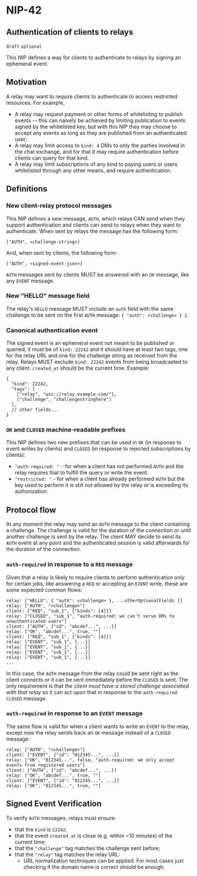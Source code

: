 NIP-42
======

Authentication of clients to relays
-----------------------------------

`draft` `optional`

This NIP defines a way for clients to authenticate to relays by signing an ephemeral event.

## Motivation

A relay may want to require clients to authenticate to access restricted resources. For example,

  - A relay may request payment or other forms of whitelisting to publish events -- this can naïvely be achieved by limiting publication to events signed by the whitelisted key, but with this NIP they may choose to accept any events as long as they are published from an authenticated user;
  - A relay may limit access to `kind: 4` DMs to only the parties involved in the chat exchange, and for that it may require authentication before clients can query for that kind.
  - A relay may limit subscriptions of any kind to paying users or users whitelisted through any other means, and require authentication.

## Definitions

### New client-relay protocol messages

This NIP defines a new message, `AUTH`, which relays CAN send when they support authentication and clients can send to relays when they want to authenticate. When sent by relays the message has the following form:

```
["AUTH", <challenge-string>]
```

And, when sent by clients, the following form:

```
["AUTH", <signed-event-json>]
```

`AUTH` messages sent by clients MUST be answered with an `OK` message, like any `EVENT` message.

### New "HELLO" message field

The relay's `HELLO` message MUST include an `auth` field with the same challenge to be sent on the first `AUTH` message:
`{ "auth": <challenge> } }`.

### Canonical authentication event

The signed event is an ephemeral event not meant to be published or queried, it must be of `kind: 22242` and it should have at least two tags, one for the relay URL and one for the challenge string as received from the relay. Relays MUST exclude `kind: 22242` events from being broadcasted to any client. `created_at` should be the current time. Example:

```jsonc
{
  "kind": 22242,
  "tags": [
    ["relay", "wss://relay.example.com/"],
    ["challenge", "challengestringhere"]
  ],
  // other fields...
}
```

### `OK` and `CLOSED` machine-readable prefixes

This NIP defines two new prefixes that can be used in `OK` (in response to event writes by clients) and `CLOSED` (in response to rejected subscriptions by clients):

- `"auth-required: "` - for when a client has not performed `AUTH` and the relay requires that to fulfill the query or write the event.
- `"restricted: "` - for when a client has already performed `AUTH` but the key used to perform it is still not allowed by the relay or is exceeding its authorization.

## Protocol flow

At any moment the relay may send an `AUTH` message to the client containing a challenge. The challenge is valid for the duration of the connection or until another challenge is sent by the relay. The client MAY decide to send its `AUTH` event at any point and the authenticated session is valid afterwards for the duration of the connection.

### `auth-required` in response to a `REQ` message

Given that a relay is likely to require clients to perform authentication only for certain jobs, like answering a `REQ` or accepting an `EVENT` write, these are some expected common flows:

```
relay: ["HELLO", { "auth": <challenge> }, ...otherOptionalFields }]
relay: ["AUTH", "<challenge>"]
client: ["REQ", "sub_1", {"kinds": [4]}]
relay: ["CLOSED", "sub_1", "auth-required: we can't serve DMs to unauthenticated users"]
client: ["AUTH", {"id": "abcdef...", ...}]
relay: ["OK", "abcdef...", true, ""]
client: ["REQ", "sub_1", {"kinds": [4]}]
relay: ["EVENT", "sub_1", {...}]
relay: ["EVENT", "sub_1", {...}]
relay: ["EVENT", "sub_1", {...}]
relay: ["EVENT", "sub_1", {...}]
...
```

In this case, the `AUTH` message from the relay could be sent right as the client connects or it can be sent immediately before the `CLOSED` is sent. The only requirement is that _the client must have a stored challenge associated with that relay_ so it can act upon that in response to the `auth-required` `CLOSED` message.

### `auth-required` in response to an `EVENT` message

The same flow is valid for when a client wants to write an `EVENT` to the relay, except now the relay sends back an `OK` message instead of a `CLOSED` message:

```
relay: ["AUTH", "<challenge>"]
client: ["EVENT", {"id": "012345...", ...}]
relay: ["OK", "012345...", false, "auth-required: we only accept events from registered users"]
client: ["AUTH", {"id": "abcdef...", ...}]
relay: ["OK", "abcdef...", true, ""]
client: ["EVENT", {"id": "012345...", ...}]
relay: ["OK", "012345...", true, ""]
```

## Signed Event Verification

To verify `AUTH` messages, relays must ensure:

  - that the `kind` is `22242`;
  - that the event `created_at` is close (e.g. within ~10 minutes) of the current time;
  - that the `"challenge"` tag matches the challenge sent before;
  - that the `"relay"` tag matches the relay URL:
    - URL normalization techniques can be applied. For most cases just checking if the domain name is correct should be enough.
